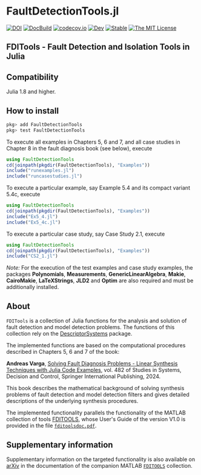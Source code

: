 # FaultDetectionTools.jl

[![DOI](https://zenodo.org/badge/DOI/10.5281/zenodo.5957950.svg)](https://doi.org/10.5281/zenodo.5957950)
[![DocBuild](https://github.com/andreasvarga/FaultDetectionTools.jl/workflows/CI/badge.svg)](https://github.com/andreasvarga/FaultDetectionTools.jl/actions) 
[![codecov.io](https://codecov.io/gh/andreasvarga/FaultDetectionTools.jl/coverage.svg?branch=master)](https://codecov.io/gh/andreasvarga/FaultDetectionTools.jl?branch=master)
[![Dev](https://img.shields.io/badge/docs-dev-blue.svg)](https://andreasvarga.github.io/FaultDetectionTools.jl/dev/)
[![Stable](https://img.shields.io/badge/docs-stable-blue.svg)](https://andreasvarga.github.io/FaultDetectionTools.jl/stable/)
[![The MIT License](https://img.shields.io/badge/license-MIT-brightgreen.svg?style=flat-square)](https://github.com/andreasvarga/FaultDetectionTools.jl/blob/main/LICENSE.md)

## FDITools - Fault Detection and Isolation Tools in Julia

## Compatibility

Julia 1.8 and higher.

## How to install

````JULIA
pkg> add FaultDetectionTools
pkg> test FaultDetectionTools
````

<!-- For a short interactive demonstration of the main functions execute 

````JULIA
using FaultDetectionTools
cd(joinpath(pkgdir(FaultDetectionTools), "test"))
include("FDIToolsDemo.jl")
````
-->
To execute all examples in Chapters 5, 6 and 7, and all case studies in Chapter 8 in the fault diagnosis book (see below), execute 

````JULIA
using FaultDetectionTools
cd(joinpath(pkgdir(FaultDetectionTools), "Examples"))
include("runexamples.jl")
include("runcasestudies.jl")
````
To execute a particular example, say Example 5.4 and its compact variant 5.4c, execute 

````JULIA
using FaultDetectionTools
cd(joinpath(pkgdir(FaultDetectionTools), "Examples"))
include("Ex5_4.jl")
include("Ex5_4c.jl")
````
To execute a particular case study, say Case Study 2.1, execute 

````JULIA
using FaultDetectionTools
cd(joinpath(pkgdir(FaultDetectionTools), "Examples"))
include("CS2_1.jl")
````
_Note:_ For the execution of the test examples and case study examples, the packages **Polynomials**, **Measurements**, **GenericLinearAlgebra**, **Makie**, **CairoMakie**, **LaTeXStrings**, **JLD2** and **Optim** are also required and must be additionally installed. 

## About

`FDITools` is a collection of Julia functions for the analysis and solution 
of fault detection and model detection problems. The functions of this collection rely on 
the [DescriptorSystems](https://github.com/andreasvarga/DescriptorSystems.jl) package. 

The implemented functions are based on the computational procedures described in Chapters 5, 6 and 7 of the book:

**Andreas Varga**, [Solving Fault Diagnosis Problems - Linear Synthesis Techniques with Julia Code Examples](https://link.springer.com/book/10.1007/978-3-031-35767-1), vol. 482 of Studies in Systems, Decision and Control, Springer International Publishing, 2024.

This book describes the mathematical background of solving synthesis problems of fault detection and model detection filters and gives detailed descriptions of the underlying synthesis procedures. 

The implemented functionality parallels the functionality of the MATLAB collection of tools [FDITOOLS](https://github.com/andreasvarga/FDITools), whose User's Guide of the version V1.0 is provided in the file [`fditoolsdoc.pdf`](https://github.com/andreasvarga/FDITools/blob/master/fditoolsdoc.pdf).  


## Supplementary information

Supplementary information on the targeted functionality is also available on [arXiv](https://arxiv.org/abs/1703.08480) in the documentation of the companion MATLAB [`FDITOOLS`](https://github.com/andreasvarga/FDITools) collection.
